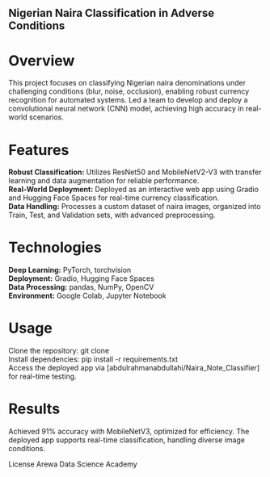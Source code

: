 ## Nigerian Naira Classification in Adverse Conditions

# Overview
This project focuses on classifying Nigerian naira denominations under challenging conditions (blur, noise, occlusion), enabling robust currency recognition for automated systems. Led a team to develop and deploy a convolutional neural network (CNN) model, achieving high accuracy in real-world scenarios.

# Features
**Robust Classification:** Utilizes ResNet50 and MobileNetV2-V3 with transfer learning and data augmentation for reliable performance.  
**Real-World Deployment:** Deployed as an interactive web app using Gradio and Hugging Face Spaces for real-time currency classification.  
**Data Handling:** Processes a custom dataset of naira images, organized into Train, Test, and Validation sets, with advanced preprocessing.  

# Technologies
**Deep Learning:** PyTorch, torchvision  
**Deployment:** Gradio, Hugging Face Spaces  
**Data Processing:** pandas, NumPy, OpenCV  
**Environment:** Google Colab, Jupyter Notebook  

# Usage
Clone the repository: git clone   
Install dependencies: pip install -r requirements.txt  
Access the deployed app via [abdulrahmanabdullahi/Naira_Note_Classifier] for real-time testing.  

# Results
Achieved 91% accuracy with MobileNetV3, optimized for efficiency. The deployed app supports real-time classification, handling diverse image conditions.

License
Arewa Data Science Academy
